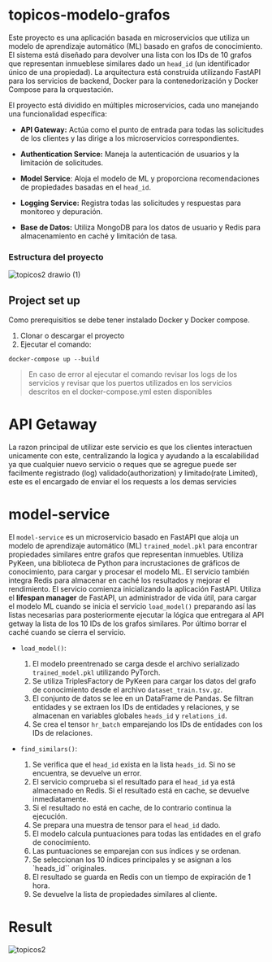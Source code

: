# topicos-modelo-grafos
Este proyecto es una aplicación basada en microservicios que utiliza un modelo de aprendizaje automático (ML) basado en grafos de conocimiento. El sistema está diseñado para devolver una lista con los IDs de 10 grafos que representan inmueblese similares dado un `head_id` (un identificador único de una propiedad). La arquitectura está construida utilizando FastAPI para los servicios de backend, Docker para la contenedorización y Docker Compose para la orquestación.

El proyecto está dividido en múltiples microservicios, cada uno manejando una funcionalidad específica:

* **API Gateway:** Actúa como el punto de entrada para todas las solicitudes de los clientes y las dirige a los microservicios correspondientes.
* **Authentication Service:** Maneja la autenticación de usuarios y la limitación de solicitudes.
* **Model Service**: Aloja el modelo de ML y proporciona recomendaciones de propiedades basadas en el `head_id`.
* **Logging Service:** Registra todas las solicitudes y respuestas para monitoreo y depuración.

* **Base de Datos:** Utiliza MongoDB para los datos de usuario y Redis para almacenamiento en caché y limitación de tasa.

### Estructura del proyecto

![topicos2 drawio (1)](https://github.com/user-attachments/assets/fd0b0b37-8228-4b5c-abed-68bd08cf851c)


## Project set up
Como prerequisitios se debe tener instalado Docker y Docker compose.

1. Clonar o descargar el proyecto  
2. Ejecutar el comando:
```
docker-compose up --build
```
> En caso de error al ejecutar el comando revisar los logs de los servicios y revisar que los puertos utilizados en los servicios descritos en el docker-compose.yml esten disponibles

# API Getaway
La razon principal  de utilizar  este servicio es que los clientes interactuen unicamente con este, centralizando la logica y ayudando a la escalabilidad ya que cualquier nuevo servicio o reques que se agregue puede ser facilmente registrado (log) validado(authorization) y limitado(rate Limited), este es el encargado de enviar el los requests a los demas servicies
# model-service 
El `model-service` es un microservicio basado en FastAPI que aloja un modelo de aprendizaje automático (ML) `trained_model.pkl` para encontrar propiedades similares entre grafos que representan inmuebles. Utiliza PyKeen, una biblioteca de Python para incrustaciones de gráficos de conocimiento, para cargar y procesar el modelo ML. El servicio también integra Redis para almacenar en caché los resultados y mejorar el rendimiento.
El servicio comienza  inicializando la aplicación FastAPI. Utiliza el **lifespan manager** de  FastAPI, un administrador de vida útil, para cargar el modelo ML cuando se inicia el servicio `load_model()` preparando así las listas necesarias para posteriormente ejecutar la lógica que entregara al API getway la lista de los 10 IDs de los grafos similares. Por último borrar el caché cuando se cierra el servicio.

* `load_model()`:
  1. El modelo preentrenado se carga desde el archivo serializado `trained_model.pkl` utilizando PyTorch.
  2. Se utiliza TriplesFactory de PyKeen para cargar los datos del grafo de conocimiento desde el archivo `dataset_train.tsv.gz`.
  3. El conjunto de datos se lee en un DataFrame de Pandas. Se filtran entidades y se extraen los IDs de entidades y relaciones, y se almacenan en variables globales `heads_id` y `relations_id`.
  4. Se crea el tensor `hr_batch` emparejando los IDs de entidades con los IDs de relaciones.
    
* `find_similars()`:
  1. Se verifica que el `head_id` exista en la lista `heads_id`. Si no se encuentra, se devuelve un error.
  2. El servicio comprueba si el resultado para el `head_id` ya está almacenado en Redis. Si el resultado está en cache, se devuelve inmediatamente.
  3. Si el resultado no está en cache, de lo contrario continua la ejecución.
  4. Se prepara una muestra de tensor para el `head_id` dado.
  5. El modelo calcula puntuaciones para todas las entidades en el grafo de conocimiento.
  6. Las puntuaciones se emparejan con sus índices y se ordenan.
  7. Se seleccionan los 10 índices principales y se asignan a los `heads_id`` originales.
  8. El resultado se guarda en Redis con un tiempo de expiración de 1 hora.
  9. Se devuelve la lista de propiedades similares al cliente.

# Result 

![topicos2](https://github.com/user-attachments/assets/bf5c2f56-9306-4f98-bc4f-9037ce7bf784)
